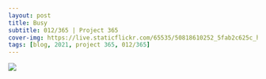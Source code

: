 ```yaml
---
layout: post
title: Busy
subtitle: 012/365 | Project 365
cover-img: https://live.staticflickr.com/65535/50818610252_5fab2c625c_h.jpg
tags: [blog, 2021, project 365, 012/365]
---
```

<p class="post-img-wrap">
  <img src="https://live.staticflickr.com/65535/50829495783_bf75fd8548_h.jpg">
</p>

